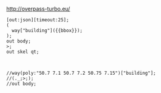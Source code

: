 http://overpass-turbo.eu/
```
[out:json][timeout:25];
(
  way["building"]({{bbox}});  
);
out body;
>;
out skel qt;



//way(poly:"50.7 7.1 50.7 7.2 50.75 7.15")["building"];
//(._;>;);
//out body;
```